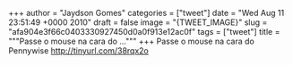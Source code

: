 
+++
author = "Jaydson Gomes"
categories = ["tweet"]
date = "Wed Aug 11 23:51:49 +0000 2010"
draft = false
image = "{TWEET_IMAGE}"
slug = "afa904e3f66c0403330927450d0a0f913e12ac0f"
tags = ["tweet"]
title = """Passe o mouse na cara do ..."""
+++
Passe o mouse na cara do Pennywise http://tinyurl.com/38rqx2o
